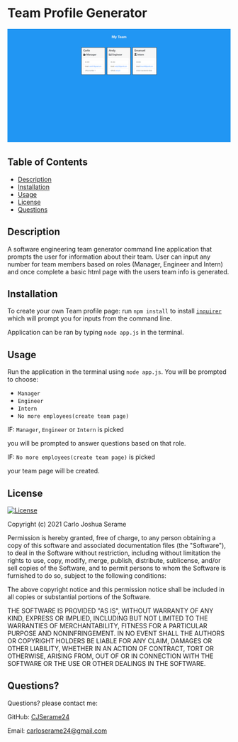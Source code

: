 # Team Profile Generator


![screenshot](./Develop/assets/screenshot.png)

## Table of Contents

* [Description](#Description) 
* [Installation](#Installation)
* [Usage](#Usage) 
* [License](#license) 
* [Questions](#Questions)


  
## Description 
  
  A software engineering team generator command line application that prompts the user for information about their team. User can input any number for team members     based on roles (Manager, Engineer and Intern) and once complete a basic html page with the users team info is generated.


## Installation
  To create your own Team profile page: run `npm install` to install [`inquirer`](https://www.npmjs.com/package/inquirer) which will prompt you for inputs from the     command line.

   Application can be ran by typing `node app.js` in the terminal. 

## Usage 
  
  Run the application in the terminal using `node app.js`. You will be prompted to choose: 
  
  * `Manager` 
  * `Engineer`
  * `Intern`
  * `No more employees(create team page)` 
  
  IF: `Manager`, `Engineer` or `Intern` is picked 
  
  you will be prompted to answer questions based on that role. 
  
  IF: `No more employees(create team page)` is picked 
  
  your team page will be created. 
  
  

## License

[![License](https://img.shields.io/badge/License-MIT-yellow.svg)](https://opensource.org/licenses/MIT)

Copyright (c) 2021 Carlo Joshua Serame

Permission is hereby granted, free of charge, to any person obtaining a copy of this software and associated documentation files (the "Software"), to deal in the Software without restriction, including without limitation the rights to use, copy, modify, merge, publish, distribute, sublicense, and/or sell copies of the Software, and to permit persons to whom the Software is furnished to do so, subject to the following conditions:

The above copyright notice and this permission notice shall be included in all copies or substantial portions of the Software.

THE SOFTWARE IS PROVIDED "AS IS", WITHOUT WARRANTY OF ANY KIND, EXPRESS OR IMPLIED, INCLUDING BUT NOT LIMITED TO THE WARRANTIES OF MERCHANTABILITY, FITNESS FOR A PARTICULAR PURPOSE AND NONINFRINGEMENT. IN NO EVENT SHALL THE AUTHORS OR COPYRIGHT HOLDERS BE LIABLE FOR ANY CLAIM, DAMAGES OR OTHER LIABILITY, WHETHER IN AN ACTION OF CONTRACT, TORT OR OTHERWISE, ARISING FROM, OUT OF OR IN CONNECTION WITH THE SOFTWARE OR THE USE OR OTHER DEALINGS IN THE SOFTWARE.
  

## Questions?
  Questions? please contact me:
 
  GitHub: [CJSerame24](https://github.com/CJSerame24)
  
  Email: carloserame24@gmail.com
  
